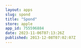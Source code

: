 ```yaml
---
layout: apps
slug: spond
title: "Spond"
store: apple
app_id: 755596884
date: 2023-11-06T07:13:26Z
published: 2013-12-08T07:02:07Z
---
```

